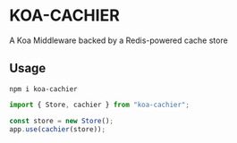 # KOA-CACHIER

A Koa Middleware backed by a Redis-powered cache store

## Usage

```shell
npm i koa-cachier
```

```typescript
import { Store, cachier } from "koa-cachier";

const store = new Store(); 
app.use(cachier(store));
```


